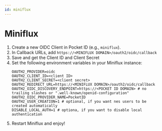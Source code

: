 ```yaml
---
id: miniflux
---
```


# Miniflux

1. Create a new OIDC Client in Pocket ID (e.g., `miniflux`).
2. In Callback URLs, add `https://<MINIFLUX DOMAIN>/oauth2/oidc/callback`
3. Save and get the Client ID and Client Secret
4. Set the following environment variables in your Miniflux instance:
   ```env
   OAUTH2_PROVIDER=oidc
   OAUTH2_CLIENT_ID=<client ID>
   OAUTH2_CLIENT_SECRET=<client secret>
   OAUTH2_REDIRECT_URL=https://<MINIFLUX DOMAIN>/oauth2/oidc/callback
   OAUTH2_OIDC_DISCOVERY_ENDPOINT=https://<POCKET ID DOMAIN> # no trailing slashes or ".well-known/openid-configuration"
   OAUTH2_OIDC_PROVIDER_NAME=PocketID
   OAUTH2_USER_CREATION=1 # optional, if you want nes users to be created automatically
   DISABLE_LOCAL_AUTH=1 # optiona, if you want to disable local authentication
   ```
5. Restart Miniflux and enjoy!
